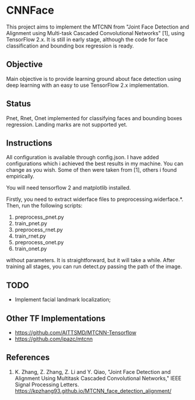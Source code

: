 # CNNFace

This project aims to implement the MTCNN from "Joint Face Detection and Alignment using
Multi-task Cascaded Convolutional Networks" [1], using TensorFlow 2.x. It is still in early stage, 
although the code for face classification and bounding box regression is ready.

## Objective

Main objective is to provide learning ground about face detection using deep learning with an easy to use TensorFlow 2.x implementation.

## Status

Pnet, Rnet, Onet implemented for classifying faces and bounding boxes regression. Landing marks are not supported yet.

## Instructions

All configuration is available through config.json. I have added configurations which i achieved the best results
in my machine. You can change as you wish. Some of then were taken from [1], others i found empirically.

You will need  tensorflow 2 and matplotlib installed.

Firstly, you need to extract widerface files to preprocessing.widerface.*.
Then, run the following scripts:
1. preprocess_pnet.py
2. train_pnet.py
3. preprocess_rnet.py
4. train_rnet.py
5. preprocess_onet.py
6. train_onet.py

without parameters. It is straightforward, but it will take a while.
After training all stages, you can run detect.py passing the path of the image.

## TODO

* Implement facial landmark localization;

## Other TF Implementations

* https://github.com/AITTSMD/MTCNN-Tensorflow
* https://github.com/ipazc/mtcnn

## References

1. K. Zhang, Z. Zhang, Z. Li and Y. Qiao, "Joint Face Detection and Alignment Using Multitask Cascaded Convolutional Networks," IEEE Signal Processing Letters. https://kpzhang93.github.io/MTCNN_face_detection_alignment/
